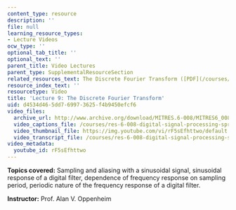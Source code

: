 ```yaml
---
content_type: resource
description: ''
file: null
learning_resource_types:
- Lecture Videos
ocw_type: ''
optional_tab_title: ''
optional_text: ''
parent_title: Video Lectures
parent_type: SupplementalResourceSection
related_resources_text: The Discrete Fourier Transform ([PDF](/courses/res-6-008-digital-signal-processing-spring-2011/resources/mitres_6_008s11_lec09-1))
resource_index_text: ''
resourcetype: Video
title: 'Lecture 9: The Discrete Fourier Transform'
uid: d4534d46-5dd7-6997-3625-f4b9450efcf6
video_files:
  archive_url: http://www.archive.org/download/MITRES.6-008/MITRES6_008_lec09_300k.mp4
  video_captions_file: /courses/res-6-008-digital-signal-processing-spring-2011/76b47ea29bef50a38cb8d71c8999b4b8_rF5sEfhttwo.vtt
  video_thumbnail_file: https://img.youtube.com/vi/rF5sEfhttwo/default.jpg
  video_transcript_file: /courses/res-6-008-digital-signal-processing-spring-2011/d745859c68f45d7156bba93a065ae9b4_rF5sEfhttwo.pdf
video_metadata:
  youtube_id: rF5sEfhttwo
---
```


**Topics covered:** Sampling and aliasing with a sinusoidal signal, sinusoidal response of a digital filter, dependence of frequency response on sampling period, periodic nature of the frequency response of a digital filter.

**Instructor:** Prof. Alan V. Oppenheim